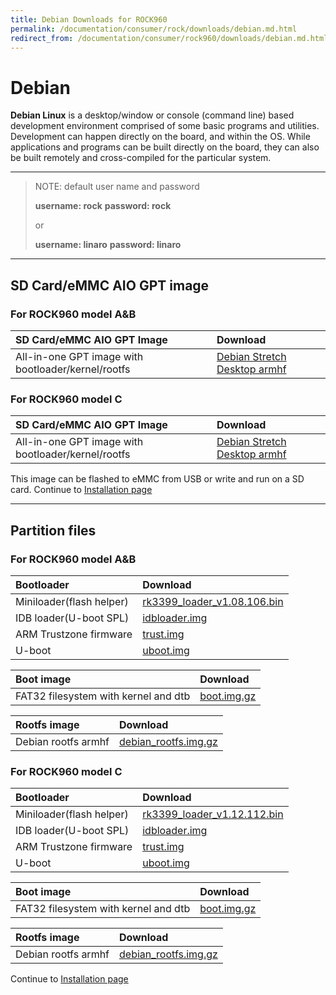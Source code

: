 ```yaml
---
title: Debian Downloads for ROCK960
permalink: /documentation/consumer/rock/downloads/debian.md.html
redirect_from: /documentation/consumer/rock960/downloads/debian.md.html
---
```


# Debian

**Debian Linux** is a desktop/window or console (command line) based development environment comprised of some basic programs and utilities. Development can happen directly on the board, and within the OS. While applications and programs can be built directly on the board, they can also be built remotely and cross-compiled for the particular system.

***

> NOTE: default user name and password
>
>    **username: rock**
>    **password: rock**
>
> or
>
>    **username: linaro**
>    **password: linaro**

***

## SD Card/eMMC AIO GPT image

### For ROCK960 model A&B

|   SD Card/eMMC AIO GPT Image   |    Download     |
|:------------------|:------------------------------------|
| All-in-one GPT image with bootloader/kernel/rootfs     | [Debian Stretch Desktop armhf](https://dl.vamrs.com/products/rock960/images/debian/rock960_debian_stretch_desktop_armhf_20180115.tar.gz) |


### For ROCK960 model C

|   SD Card/eMMC AIO GPT Image   |    Download     |
|:------------------|:------------------------------------|
| All-in-one GPT image with bootloader/kernel/rootfs     | [Debian Stretch Desktop armhf](https://dl.vamrs.com/products/rock960c/images/debian/rock960c_debian_stretch_lxde_armhf_20180920.tar.gz) |


This image can be flashed to eMMC from USB or write and run on a SD card. Continue to [Installation page](../installation)

***

## Partition files

### For ROCK960 model A&B

|   Bootloader |    Download            |
|:-------------|:-----------------------|
| Miniloader(flash helper) | [rk3399_loader_v1.08.106.bin](https://dl.vamrs.com/products/rock960/images/debian/partitions/u-boot/rk3399_loader_v1.08.106.bin)           |
| IDB loader(U-boot SPL)  | [idbloader.img](https://dl.vamrs.com/products/rock960/images/debian/partitions/u-boot/idbloader.img)           |
| ARM Trustzone firmware  | [trust.img](https://dl.vamrs.com/products/rock960/images/debian/partitions/u-boot/trust.img)           |
| U-boot                  | [uboot.img](https://dl.vamrs.com/products/rock960/images/debian/partitions/u-boot/uboot.img)           |

|   Boot image      |    Download        |
|:------------------|:-----------------------|
|FAT32 filesystem with kernel and dtb     |[boot.img.gz](https://dl.vamrs.com/products/rock960/images/debian/partitions/boot.img.gz)                |

|   Rootfs image    |    Download                    |
|:------------------|:----------------------------------|
|Debian rootfs armhf     | [debian_rootfs.img.gz](https://dl.vamrs.com/products/rock960c/images/debian/partitions/roofs/rockchip_debian_rootfs_armhf_v2.2_20180704.ext4.gz)                          |

### For ROCK960 model C

|   Bootloader |    Download            |
|:-------------|:-----------------------|
| Miniloader(flash helper) | [rk3399_loader_v1.12.112.bin](https://dl.vamrs.com/products/rock960c/images/loader/rk3399_loader_v1.12.112.bin) |
| IDB loader(U-boot SPL)  | [idbloader.img](https://dl.vamrs.com/products/rock960c/images/debian/partitions/u-boot/idbloader.img)          |
| ARM Trustzone firmware  | [trust.img](https://dl.vamrs.com/products/rock960c/images/debian/partitions/u-boot/trust.img)          |
| U-boot                  | [uboot.img](https://dl.vamrs.com/products/rock960c/images/debian/partitions/u-boot/uboot.img)          |

|   Boot image      |    Download        |
|:------------------|:-----------------------|
|FAT32 filesystem with kernel and dtb     |[boot.img.gz](https://dl.vamrs.com/products/rock960c/images/debian/partitions/boot.img.gz)                |

|   Rootfs image    |    Download                    |
|:------------------|:----------------------------------|
|Debian rootfs armhf     | [debian_rootfs.img.gz](https://dl.vamrs.com/products/rock960c/images/debian/debian_rootfs_armhf_rockchip_release_20171108.img.gz)                         |

Continue to [Installation page](../installation)
